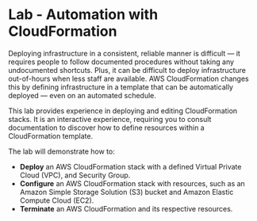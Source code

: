 # Lab - Automation with CloudFormation

Deploying infrastructure in a consistent, reliable manner is difficult — it requires people to follow documented procedures without taking any undocumented shortcuts. Plus, it can be difficult to deploy infrastructure out-of-hours when less staff are available. AWS CloudFormation changes this by defining infrastructure in a template that can be automatically deployed — even on an automated schedule.

This lab provides experience in deploying and editing CloudFormation stacks. It is an interactive experience, requiring you to consult documentation to discover how to define resources within a CloudFormation template.

The lab will demonstrate how to:

- **Deploy** an AWS CloudFormation stack with a defined Virtual Private Cloud (VPC), and Security Group.
- **Configure** an AWS CloudFormation stack with resources, such as an Amazon Simple Storage Solution (S3) bucket and Amazon Elastic Compute Cloud (EC2).
- **Terminate** an AWS CloudFormation and its respective resources.
